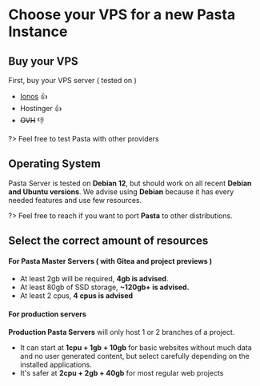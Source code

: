 # Choose your VPS for a new Pasta Instance

## Buy your VPS

First, buy your VPS server ( tested on )
- [Ionos](https://www.ionos.fr/serveurs/vps) 👍
- Hostinger 👍
- ~~OVH~~ 👎

?> Feel free to test Pasta with other providers

## Operating System

Pasta Server is tested on **Debian 12**, but should work on all recent **Debian and Ubuntu versions**.
We advise using **Debian** because it has every needed features and use few resources.

?> Feel free to reach if you want to port **Pasta** to other distributions.

## Select the correct amount of resources

#### For Pasta Master Servers ( with Gitea and project previews )
- At least 2gb will be required, **4gb is advised**.
- At least 80gb of SSD storage, **~120gb+ is advised.**
- At least 2 cpus, **4 cpus is advised**

#### For production servers

**Production Pasta Servers** will only host 1 or 2 branches of a project.
- It can start at **1cpu + 1gb + 10gb** for basic websites without much data and no user generated content, but select carefully depending on the installed applications.
- It's safer at **2cpu + 2gb + 40gb** for most regular web projects